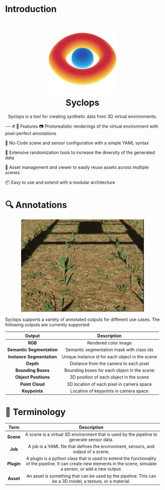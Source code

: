 # Introduction

<h1 align="center">
  <img alt="cgapp logo" src="/img/logo.png" width="224px"/><br/>
  Syclops
</h1>
<p align="center">Syclops is a tool for creating synthetic data from 3D virtual environments.</p>
---
# 🎯 Features
📷 Photorealistic renderings of the virtual environment with pixel-perfect annotations

📄 No-Code scene and sensor configuration with a simple YAML syntax

🔧 Extensive randomization tools to increase the diversity of the generated data

💾 Asset management and viewer to easily reuse assets across multiple scenes

📦 Easy to use and extend with a modular architecture

# 🔍 Annotations
<div align="center">
  <img alt="output-render" src="/img/renders/outputs.gif" width="400px"/><br/>
</div>

Syclops supports a variety of annotated outputs for different use cases. The following outputs are currently supported:

|Output|Description|
|:---:|:---:|
|**RGB**|Rendered color image|
|**Semantic Segmentation**|Semantic segmentation mask with class ids|
|**Instance Segmentation**|Unique instance id for each object in the scene|
|**Depth**|Distance from the camera to each pixel|
|**Bounding Boxes**|Bounding boxes for each object in the scene|
|**Object Positions**|3D position of each object in the scene|
|**Point Cloud**|3D location of each pixel in camera space|
|**Keypoints**|Location of keypoints in camera space|

# 📣 Terminology
|Term|Description|
|:---:|:---:|
|**Scene**|A scene is a virtual 3D environment that is used by the pipeline to generate sensor data.|
|**Job**|A job is a YAML file that defines the environment, sensors, and output of a scene.|
|**Plugin**|A plugin is a python class that is used to extend the functionality of the pipeline. It can create new elements in the scene, simulate a sensor, or add a new output.|
|**Asset**|An asset is something that can be used by the pipeline. This can be a 3D model, a texture, or a material.|

